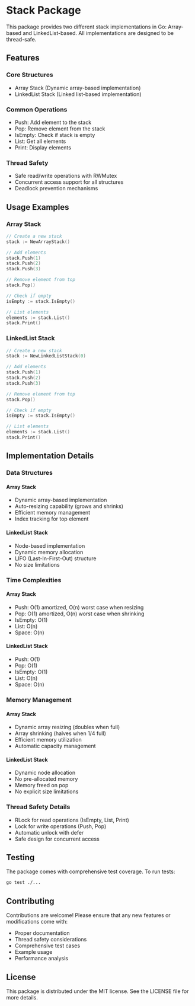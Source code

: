 # Stack Package

This package provides two different stack implementations in Go: Array-based and LinkedList-based. All implementations are designed to be thread-safe.

## Features

### Core Structures
- Array Stack (Dynamic array-based implementation)
- LinkedList Stack (Linked list-based implementation)

### Common Operations
- Push: Add element to the stack
- Pop: Remove element from the stack
- IsEmpty: Check if stack is empty
- List: Get all elements
- Print: Display elements

### Thread Safety
- Safe read/write operations with RWMutex
- Concurrent access support for all structures
- Deadlock prevention mechanisms

## Usage Examples

### Array Stack
```go
// Create a new stack
stack := NewArrayStack()

// Add elements
stack.Push(1)
stack.Push(2)
stack.Push(3)

// Remove element from top
stack.Pop()

// Check if empty
isEmpty := stack.IsEmpty()

// List elements
elements := stack.List()
stack.Print()
```

### LinkedList Stack
```go
// Create a new stack
stack := NewLinkedListStack(0)

// Add elements
stack.Push(1)
stack.Push(2)
stack.Push(3)

// Remove element from top
stack.Pop()

// Check if empty
isEmpty := stack.IsEmpty()

// List elements
elements := stack.List()
stack.Print()
```

## Implementation Details

### Data Structures

#### Array Stack
- Dynamic array-based implementation
- Auto-resizing capability (grows and shrinks)
- Efficient memory management
- Index tracking for top element

#### LinkedList Stack
- Node-based implementation
- Dynamic memory allocation
- LIFO (Last-In-First-Out) structure
- No size limitations

### Time Complexities

#### Array Stack
- Push: O(1) amortized, O(n) worst case when resizing
- Pop: O(1) amortized, O(n) worst case when shrinking
- IsEmpty: O(1)
- List: O(n)
- Space: O(n)

#### LinkedList Stack
- Push: O(1)
- Pop: O(1)
- IsEmpty: O(1)
- List: O(n)
- Space: O(n)

### Memory Management

#### Array Stack
- Dynamic array resizing (doubles when full)
- Array shrinking (halves when 1/4 full)
- Efficient memory utilization
- Automatic capacity management

#### LinkedList Stack
- Dynamic node allocation
- No pre-allocated memory
- Memory freed on pop
- No explicit size limitations

### Thread Safety Details
- RLock for read operations (IsEmpty, List, Print)
- Lock for write operations (Push, Pop)
- Automatic unlock with defer
- Safe design for concurrent access

## Testing
The package comes with comprehensive test coverage. To run tests:
```bash
go test ./...
```

## Contributing
Contributions are welcome! Please ensure that any new features or modifications come with:
- Proper documentation
- Thread safety considerations
- Comprehensive test cases
- Example usage
- Performance analysis

## License
This package is distributed under the MIT license. See the LICENSE file for more details. 